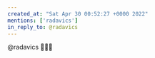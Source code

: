 ```yaml
---
created_at: "Sat Apr 30 00:52:27 +0000 2022"
mentions: ['radavics']
in_reply_to: @radavics
---
```


@radavics 🙌🙌🙌